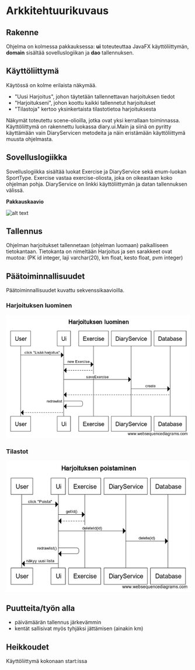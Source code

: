# Arkkitehtuurikuvaus
## Rakenne
Ohjelma on kolmessa pakkauksessa: **ui** toteuteuttaa JavaFX käyttöliittymän, **domain** sisältää sovelluslogiikan ja **dao** tallennuksen.
## Käyttöliittymä
Käytössä on kolme erilaista näkymää.  
- "Uusi Harjoitus", johon täytetään tallennettavan harjoituksen tiedot
- "Harjoitukseni", johon koottu kaikki tallennetut harjoitukset
- "Tilastoja" kertoo yksinkertaista tilastotietoa harjoituksesta  

Näkymät toteutettu scene-olioilla, jotka ovat yksi kerrallaan toiminnassa. Käyttöliittymä on rakennettu luokassa diary.ui.Main ja siinä on pyritty käyttämään vain DiaryServicen metodeita ja näin eristämään käyttöliittymä muusta ohjelmasta.  
## Sovelluslogiikka
Sovelluslogiikka sisältää luokat Exercise ja DiaryService sekä enum-luokan SportType.
Exercise vastaa exercise-oliosta, joka on oikeastaan koko ohjelman pohja.
DiaryService on linkki käyttöliittymän ja datan tallennuksen välissä.

**Pakkauskaavio**

![alt 
text](https://github.com/Hilma-H/otm/blob/master/Dokumentaatio/Pakkauskaavio%20-%20(1).jpg) 
## Tallennus
Ohjelman harjoitukset tallennetaan (ohjelman luomaan) paikalliseen  tietokantaan. Tietokanta on nimeltään Harjoitus ja sen sarakkeet ovat muotoa:
(PK id integer, laji varchar(20), km float, kesto float, pvm integer)
## Päätoiminnallisuudet
Päätoiminnallisuudet kuvattu sekvenssikaavioilla.

### Harjoituksen luominen  
![alttext](https://github.com/Hilma-H/otm/blob/master/Dokumentaatio/Harjoituksen%20luominen.png)
### Tilastot  
![alttext](https://github.com/Hilma-H/otm/blob/master/Dokumentaatio/Harjoituksen%20poistaminen.png)
## Puutteita/työn alla
- päivämäärän tallennus järkevämmin  
- kentät sallisivat myös tyhjäksi jättämisen (ainakin km)
## Heikkoudet
Käyttöliittymä kokonaan start:issa
